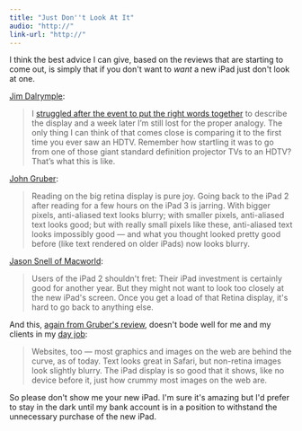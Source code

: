 ```yaml
---
title: "Just Don''t Look At It"
audio: "http://"
link-url: "http://"
---
```

<p>I think the best advice I can give, based on the reviews that are starting to come out, is simply that if you don't want to <em>want</em> a new iPad just don't look at one.</p>
<p><a href="http://www.loopinsight.com/2012/03/14/review-ipad-third-generation/">Jim Dalrymple</a>:</p>
<blockquote><p>
  I <a href="http://www.loopinsight.com/2012/03/07/a-few-minutes-with-the-new-ipad/">struggled after the event to put the right words together</a> to describe the display and a week later I’m still lost for the proper analogy. The only thing I can think of that comes close is comparing it to the first time you ever saw an HDTV. Remember how startling it was to go from one of those giant standard definition projector TVs to an HDTV? That’s what this is like.
</p></blockquote>
<p><a href="http://daringfireball.net/2012/03/ipad_3">John Gruber</a>:</p>
<blockquote><p>
  Reading on the big retina display is pure joy. Going back to the iPad 2 after reading for a few hours on the iPad 3 is jarring. With bigger pixels, anti-aliased text looks blurry; with smaller pixels, anti-aliased text looks good; but with really small pixels like these, anti-aliased text looks impossibly good — and what you thought looked pretty good before (like text rendered on older iPads) now looks blurry.
</p></blockquote>
<p><a href="http://www.macworld.com/article/1165849/review_the_third_generation_ipad.html">Jason Snell of Macworld</a>:</p>
<blockquote><p>
  Users of the iPad 2 shouldn't fret: Their iPad investment is certainly good for another year. But they might not want to look too closely at the new iPad's screen. Once you get a load of that Retina display, it's hard to go back to anything else.
</p></blockquote>
<p>And this, <a href="http://daringfireball.net/2012/03/ipad_3">again from Gruber's review</a>, doesn't bode well for me and my clients in my <a href="http://lemonproductions.ca">day job</a>:</p>
<blockquote><p>
  Websites, too — most graphics and images on the web are behind the curve, as of today. Text looks great in Safari, but non-retina images look slightly blurry. The iPad display is so good that it shows, like no device before it, just how crummy most images on the web are.
</p></blockquote>
<p>So please don't show me your new iPad. I'm sure it's amazing but I'd prefer to stay in the dark until my bank account is in a position to withstand the unnecessary purchase of the new iPad.</p>
